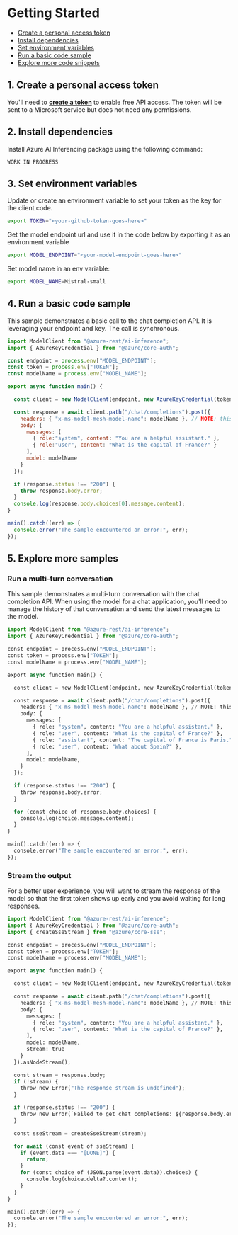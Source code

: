 

# Getting Started

- [Create a personal access token](#create-a-personal-access-token)
- [Install dependencies](#install-depedencies)
- [Set environment variables](#set-environment-variables)
- [Run a basic code sample](#run-a-basic-code-sample)
- [Explore more code snippets](#explore-more-samples)

## 1. Create a personal access token

You'll need to **[create a token](https://github.com/settings/tokens)** to enable free API access. The token will be sent to a Microsoft service but does not need any permissions.

## 2. Install dependencies

Install Azure AI Inferencing package using the following command:

```
WORK IN PROGRESS
```

## 3. Set environment variables
Update or create an environment variable to set your token as the key for the client code.

```bash
export TOKEN="<your-github-token-goes-here>"

```
Get the model endpoint url and use it in the code below by exporting it as an environment variable

```bash
export MODEL_ENDPOINT="<your-model-endpoint-goes-here>"
```

Set model name in an env variable:

```bash
export MODEL_NAME=Mistral-small
```

## 4. Run a basic code sample

This sample demonstrates a basic call to the chat completion API.
It is leveraging your endpoint and key. The call is synchronous.


```js
import ModelClient from "@azure-rest/ai-inference";
import { AzureKeyCredential } from "@azure/core-auth";

const endpoint = process.env["MODEL_ENDPOINT"];
const token = process.env["TOKEN"];
const modelName = process.env["MODEL_NAME"];

export async function main() {

  const client = new ModelClient(endpoint, new AzureKeyCredential(token));

  const response = await client.path("/chat/completions").post({
    headers: { "x-ms-model-mesh-model-name": modelName }, // NOTE: this is a temporary hotfix
    body: {
      messages: [
        { role:"system", content: "You are a helpful assistant." },
        { role:"user", content: "What is the capital of France?" }
      ],
      model: modelName
    }
  });

  if (response.status !== "200") {
    throw response.body.error;
  }
  console.log(response.body.choices[0].message.content);
}

main().catch((err) => {
  console.error("The sample encountered an error:", err);
});
```


## 5. Explore more samples


### Run a multi-turn conversation

This sample demonstrates a multi-turn conversation with the chat completion API.
When using the model for a chat application, you'll need to manage the history
of that conversation and send the latest messages to the model.


```python
import ModelClient from "@azure-rest/ai-inference";
import { AzureKeyCredential } from "@azure/core-auth";

const endpoint = process.env["MODEL_ENDPOINT"];
const token = process.env["TOKEN"];
const modelName = process.env["MODEL_NAME"];

export async function main() {

  const client = new ModelClient(endpoint, new AzureKeyCredential(token));

  const response = await client.path("/chat/completions").post({
    headers: { "x-ms-model-mesh-model-name": modelName }, // NOTE: this is a temporary hotfix
    body: {
      messages: [
        { role: "system", content: "You are a helpful assistant." },
        { role: "user", content: "What is the capital of France?" },
        { role: "assistant", content: "The capital of France is Paris." },
        { role: "user", content: "What about Spain?" },
      ],
      model: modelName,
    }
  });

  if (response.status !== "200") {
    throw response.body.error;
  }

  for (const choice of response.body.choices) {
    console.log(choice.message.content);
  }
}

main().catch((err) => {
  console.error("The sample encountered an error:", err);
});
```


### Stream the output

For a better user experience, you will want to stream the response
of the model so that the first token shows up early and you avoid waiting for long responses.


```python
import ModelClient from "@azure-rest/ai-inference";
import { AzureKeyCredential } from "@azure/core-auth";
import { createSseStream } from "@azure/core-sse";

const endpoint = process.env["MODEL_ENDPOINT"];
const token = process.env["TOKEN"];
const modelName = process.env["MODEL_NAME"];

export async function main() {

  const client = new ModelClient(endpoint, new AzureKeyCredential(token));

  const response = await client.path("/chat/completions").post({
    headers: { "x-ms-model-mesh-model-name": modelName }, // NOTE: this is a temporary hotfix
    body: {
      messages: [
        { role: "system", content: "You are a helpful assistant." },
        { role: "user", content: "What is the capital of France?" },
      ],
      model: modelName,
      stream: true
    }
  }).asNodeStream();

  const stream = response.body;
  if (!stream) {
    throw new Error("The response stream is undefined");
  }

  if (response.status !== "200") {
    throw new Error(`Failed to get chat completions: ${response.body.error}`);
  }

  const sseStream = createSseStream(stream);

  for await (const event of sseStream) {
    if (event.data === "[DONE]") {
      return;
    }
    for (const choice of (JSON.parse(event.data)).choices) {
      console.log(choice.delta?.content);
    }
  }
}

main().catch((err) => {
  console.error("The sample encountered an error:", err);
});
```

